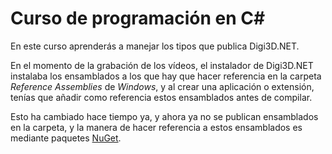 # Curso de programación en C\#

En este curso aprenderás a manejar los tipos que publica Digi3D.NET.

En el momento de la grabación de los vídeos, el instalador de Digi3D.NET instalaba los ensamblados a los que hay que hacer referencia en la carpeta _Reference Assemblies_ de _Windows_, y al crear una aplicación o extensión, tenías que añadir como referencia estos ensamblados antes de compilar.

Esto ha cambiado hace tiempo ya, y ahora ya no se publican ensamblados en la carpeta, y la manera de hacer referencia a estos ensamblados es mediante paquetes [NuGet](https://www.nuget.org/profiles/Digi21).

